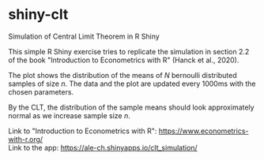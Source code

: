 # shiny-clt
Simulation of Central Limit Theorem in R Shiny

This simple R Shiny exercise tries to replicate the simulation in section 2.2 of the book "Introduction to Econometrics with R" (Hanck et al., 2020).

The plot shows the distribution of the means of *N* bernoulli distributed samples of size *n*. The data and the plot are updated every 1000ms with the chosen parameters.

By the CLT, the distribution of the sample means should look approximately normal as we increase sample size *n*. 

Link to "Introduction to Econometrics with R": https://www.econometrics-with-r.org/ \
Link to the app: https://ale-ch.shinyapps.io/clt_simulation/
